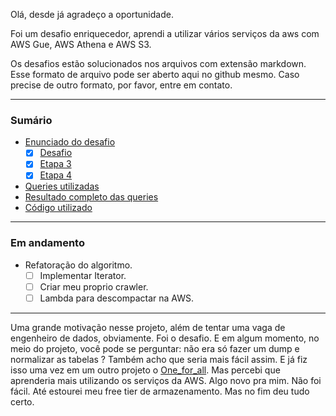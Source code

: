 Olá, desde já agradeço a oportunidade.

Foi um desafio enriquecedor, aprendi a utilizar vários serviços da aws com AWS Gue, AWS Athena e AWS S3.

Os desafios estão solucionados nos arquivos com extensão markdown. Esse formato de arquivo pode ser aberto aqui no github mesmo. Caso precise de outro formato, por favor, entre em contato.

---

### Sumário

- [Enunciado do desafio](./questions.pdf)
  - [x] [Desafio](./solucao_do_desafio.markdown)
  - [x] [Etapa 3](./solucao_etapa_3.markdown)
  - [x] [Etapa 4](./solucao_etapa_4.markdown)
- [Queries utilizadas](./data/queries_athena)
- [Resultado completo das queries](./data/query_results_athena)
- [Código utilizado](./code)

---
### Em andamento
  
  - Refatoração do algoritmo.
    - [ ] Implementar Iterator.
    - [ ] Criar meu proprio crawler.
    - [ ] Lambda para descompactar na AWS.
---

Uma grande motivação nesse projeto, além de tentar uma vaga de engenheiro de dados, obviamente. Foi o desafio. E em algum momento, no meio do projeto, você pode se perguntar: não era só fazer um dump e normalizar as tabelas ? Também acho que seria mais fácil assim. E já fiz isso uma vez em um outro projeto o  [One_for_all](https://github.com/Jr3564/Dump-normaliza-o-filtros-Spotify). Mas percebi que aprenderia mais utilizando os serviços da AWS. Algo novo pra mim. Não foi fácil. Até estourei meu free tier de armazenamento. Mas no fim deu tudo certo.

